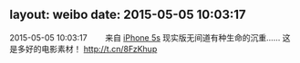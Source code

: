 layout: weibo
date: 2015-05-05 10:03:17
---
2015-05-05 10:03:17  &nbsp;&nbsp;&nbsp;&nbsp;&nbsp;&nbsp; 来自 <a href="sinaweibo://customweibosource" rel="nofollow">iPhone 5s</a>
现实版无间道有种生命的沉重…… 这是多好的电影素材！ http://t.cn/8FzKhup ​​​
